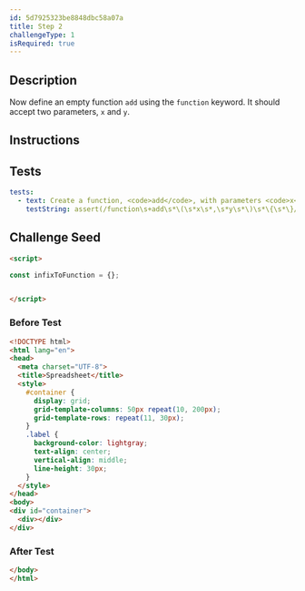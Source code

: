 ```yaml
---
id: 5d7925323be8848dbc58a07a
title: Step 2
challengeType: 1
isRequired: true
---
```


## Description
<section id='description'>
Now define an empty function <code>add</code> using the <code>function</code> keyword.
It should accept two parameters, <code>x</code> and <code>y</code>.
</section>

## Instructions
<section id='instructions'>

</section>

## Tests
<section id='tests'>

```yml
tests:
  - text: Create a function, <code>add</code>, with parameters <code>x</code> and <code>y</code>.
    testString: assert(/function\s+add\s*\(\s*x\s*,\s*y\s*\)\s*\{\s*\}/.test(code));

```

</section>

## Challenge Seed
<section id='challengeSeed'>

<div id='html-seed'>

```html
<script>

const infixToFunction = {};


</script>
```

</div>


### Before Test
<div id='html-setup'>

```html
<!DOCTYPE html>
<html lang="en">
<head>
  <meta charset="UTF-8">
  <title>Spreadsheet</title>
  <style>
    #container {
      display: grid;
      grid-template-columns: 50px repeat(10, 200px);
      grid-template-rows: repeat(11, 30px);
    }
    .label {
      background-color: lightgray;
      text-align: center;
      vertical-align: middle;
      line-height: 30px;
    }
  </style>
</head>
<body>
<div id="container">
  <div></div>
</div>
```

</div>


### After Test
<div id='html-teardown'>

```html
</body>
</html>
```

</div>


</section>
